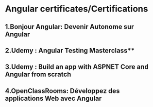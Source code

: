 
# Angular certificates/Certifications

## 1.Bonjour Angular: Devenir Autonome sur Angular 
## 2.Udemy : Angular Testing Masterclass**
## 3.Udemy : Build an app with ASPNET Core and Angular from scratch
## 4.OpenClassRooms: Développez des applications Web avec Angular



